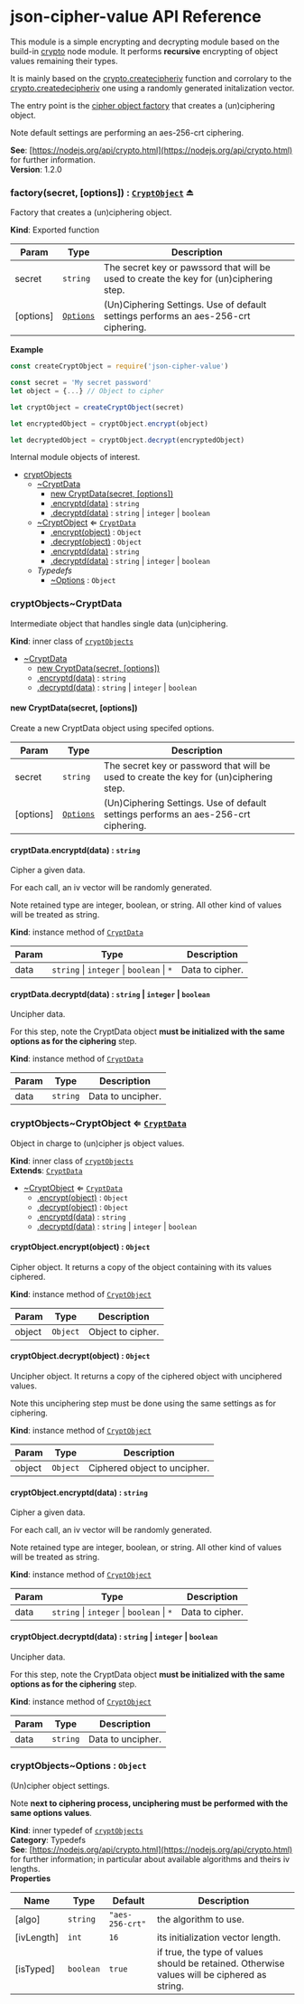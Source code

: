 # json-cipher-value API Reference

This module is a simple encrypting and decrypting module
based on the build-in [crypto](https://nodejs.org/api/crypto.html) node module. It performs
**recursive** encrypting of object values remaining their types.

It is mainly based on the [crypto.createcipheriv](https://nodejs.org/api/crypto.html#crypto_crypto_createcipheriv_algorithm_key_iv_options)
function and corrolary to the [crypto.createdecipheriv](https://nodejs.org/api/crypto.html#crypto_crypto_createdecipheriv_algorithm_key_iv_options)
one using a randomly generated initalization vector.

The entry point is the [cipher object factory](module:json-cipher-value~factory) that creates
a (un)ciphering object.

Note default settings are performing an aes-256-crt ciphering.

**See**: [https://nodejs.org/api/crypto.html](https://nodejs.org/api/crypto.html) for further information.  
**Version**: 1.2.0  
<a name="exp_module_json-cipher-value--factory"></a>

### factory(secret, [options]) : [<code>CryptObject</code>](#module_cryptObjects..CryptObject) ⏏
Factory that creates a (un)ciphering object.

**Kind**: Exported function  

| Param | Type | Description |
| --- | --- | --- |
| secret | <code>string</code> | The secret key or pawssord that will be used to create the  key for (un)ciphering step. |
| [options] | [<code>Options</code>](#module_cryptObjects..Options) | (Un)Ciphering Settings.  Use of default settings performs an aes-256-crt ciphering. |

**Example**  
```js
const createCryptObject = require('json-cipher-value')

const secret = 'My secret password'
let object = {...} // Object to cipher

let cryptObject = createCryptObject(secret)

let encryptedObject = cryptObject.encrypt(object)

let decryptedObject = cryptObject.decrypt(encryptedObject)
```

Internal module objects of interest.


* [cryptObjects](#module_cryptObjects)
    * [~CryptData](#module_cryptObjects..CryptData)
        * [new CryptData(secret, [options])](#new_module_cryptObjects..CryptData_new)
        * [.encryptd(data)](#module_cryptObjects..CryptData+encryptd) : <code>string</code>
        * [.decryptd(data)](#module_cryptObjects..CryptData+decryptd) : <code>string</code> \| <code>integer</code> \| <code>boolean</code>
    * [~CryptObject](#module_cryptObjects..CryptObject) ⇐ [<code>CryptData</code>](#module_cryptObjects..CryptData)
        * [.encrypt(object)](#module_cryptObjects..CryptObject+encrypt) : <code>Object</code>
        * [.decrypt(object)](#module_cryptObjects..CryptObject+decrypt) : <code>Object</code>
        * [.encryptd(data)](#module_cryptObjects..CryptData+encryptd) : <code>string</code>
        * [.decryptd(data)](#module_cryptObjects..CryptData+decryptd) : <code>string</code> \| <code>integer</code> \| <code>boolean</code>
    * _Typedefs_
        * [~Options](#module_cryptObjects..Options) : <code>Object</code>

<a name="module_cryptObjects..CryptData"></a>

### cryptObjects~CryptData
Intermediate object that handles single data (un)ciphering.

**Kind**: inner class of [<code>cryptObjects</code>](#module_cryptObjects)  

* [~CryptData](#module_cryptObjects..CryptData)
    * [new CryptData(secret, [options])](#new_module_cryptObjects..CryptData_new)
    * [.encryptd(data)](#module_cryptObjects..CryptData+encryptd) : <code>string</code>
    * [.decryptd(data)](#module_cryptObjects..CryptData+decryptd) : <code>string</code> \| <code>integer</code> \| <code>boolean</code>

<a name="new_module_cryptObjects..CryptData_new"></a>

#### new CryptData(secret, [options])
Create a new CryptData object using specifed options.


| Param | Type | Description |
| --- | --- | --- |
| secret | <code>string</code> | The secret key or password that will be used to create the  key for (un)ciphering step. |
| [options] | [<code>Options</code>](#module_cryptObjects..Options) | (Un)Ciphering Settings.  Use of default settings performs an aes-256-crt ciphering. |

<a name="module_cryptObjects..CryptData+encryptd"></a>

#### cryptData.encryptd(data) : <code>string</code>
Cipher a given data.

For each call, an iv vector will be randomly generated.

Note retained type are integer, boolean, or string. All other kind of values
will be treated as string.

**Kind**: instance method of [<code>CryptData</code>](#module_cryptObjects..CryptData)  

| Param | Type | Description |
| --- | --- | --- |
| data | <code>string</code> \| <code>integer</code> \| <code>boolean</code> \| <code>\*</code> | Data to cipher. |

<a name="module_cryptObjects..CryptData+decryptd"></a>

#### cryptData.decryptd(data) : <code>string</code> \| <code>integer</code> \| <code>boolean</code>
Uncipher data.

For this step, note the CryptData object **must be initialized with the same options as for the ciphering** step.

**Kind**: instance method of [<code>CryptData</code>](#module_cryptObjects..CryptData)  

| Param | Type | Description |
| --- | --- | --- |
| data | <code>string</code> | Data to uncipher. |

<a name="module_cryptObjects..CryptObject"></a>

### cryptObjects~CryptObject ⇐ [<code>CryptData</code>](#module_cryptObjects..CryptData)
Object in charge to (un)cipher js object values.

**Kind**: inner class of [<code>cryptObjects</code>](#module_cryptObjects)  
**Extends**: [<code>CryptData</code>](#module_cryptObjects..CryptData)  

* [~CryptObject](#module_cryptObjects..CryptObject) ⇐ [<code>CryptData</code>](#module_cryptObjects..CryptData)
    * [.encrypt(object)](#module_cryptObjects..CryptObject+encrypt) : <code>Object</code>
    * [.decrypt(object)](#module_cryptObjects..CryptObject+decrypt) : <code>Object</code>
    * [.encryptd(data)](#module_cryptObjects..CryptData+encryptd) : <code>string</code>
    * [.decryptd(data)](#module_cryptObjects..CryptData+decryptd) : <code>string</code> \| <code>integer</code> \| <code>boolean</code>

<a name="module_cryptObjects..CryptObject+encrypt"></a>

#### cryptObject.encrypt(object) : <code>Object</code>
Cipher object. It returns a copy of the object containing with its values ciphered.

**Kind**: instance method of [<code>CryptObject</code>](#module_cryptObjects..CryptObject)  

| Param | Type | Description |
| --- | --- | --- |
| object | <code>Object</code> | Object to cipher. |

<a name="module_cryptObjects..CryptObject+decrypt"></a>

#### cryptObject.decrypt(object) : <code>Object</code>
Uncipher object. It returns a copy of the ciphered object with unciphered values.

Note this unciphering step must be done using the same settings as for ciphering.

**Kind**: instance method of [<code>CryptObject</code>](#module_cryptObjects..CryptObject)  

| Param | Type | Description |
| --- | --- | --- |
| object | <code>Object</code> | Ciphered object to uncipher. |

<a name="module_cryptObjects..CryptData+encryptd"></a>

#### cryptObject.encryptd(data) : <code>string</code>
Cipher a given data.

For each call, an iv vector will be randomly generated.

Note retained type are integer, boolean, or string. All other kind of values
will be treated as string.

**Kind**: instance method of [<code>CryptObject</code>](#module_cryptObjects..CryptObject)  

| Param | Type | Description |
| --- | --- | --- |
| data | <code>string</code> \| <code>integer</code> \| <code>boolean</code> \| <code>\*</code> | Data to cipher. |

<a name="module_cryptObjects..CryptData+decryptd"></a>

#### cryptObject.decryptd(data) : <code>string</code> \| <code>integer</code> \| <code>boolean</code>
Uncipher data.

For this step, note the CryptData object **must be initialized with the same options as for the ciphering** step.

**Kind**: instance method of [<code>CryptObject</code>](#module_cryptObjects..CryptObject)  

| Param | Type | Description |
| --- | --- | --- |
| data | <code>string</code> | Data to uncipher. |

<a name="module_cryptObjects..Options"></a>

### cryptObjects~Options : <code>Object</code>
(Un)cipher object settings.

Note **next to ciphering process, unciphering must be performed with the same options values**.

**Kind**: inner typedef of [<code>cryptObjects</code>](#module_cryptObjects)  
**Category**: Typedefs  
**See**: [https://nodejs.org/api/crypto.html](https://nodejs.org/api/crypto.html) for further information; in particular about
available algorithms and theirs iv lengths.  
**Properties**

| Name | Type | Default | Description |
| --- | --- | --- | --- |
| [algo] | <code>string</code> | <code>&quot;aes-256-crt&quot;</code> | the algorithm to use. |
| [ivLength] | <code>int</code> | <code>16</code> | its initialization vector length. |
| [isTyped] | <code>boolean</code> | <code>true</code> | if true, the type of values should be retained.  Otherwise values will be ciphered as string. |

